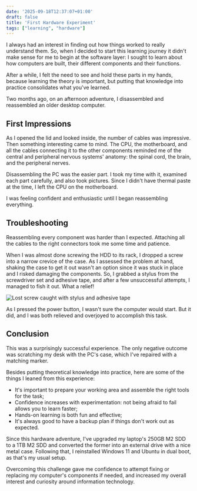 ```yaml
---
date: '2025-09-18T12:37:07+01:00'
draft: false
title: 'First Hardware Experiment'
tags: ["learning", "hardware"]
---
```

I always had an interest in finding out how things worked to really understand them. So, when I decided to start this learning journey it didn't make sense for me to begin at the software layer: I sought to learn about how computers are built, their different components and their functions.

After a while, I felt the need to see and hold these parts in my hands, because learning the theory is important, but putting that knowledge into practice consolidates what you've learned.

Two months ago, on an afternoon adventure, I disassembled and reassembled an older desktop computer.

## First Impressions

As I opened the lid and looked inside, the number of cables was impressive. Then something interesting came to mind. The CPU, the motherboard, and all the cables connecting it to the other components reminded me of the central and peripheral nervous systems' anatomy: the spinal cord, the brain, and the peripheral nerves.

Disassembling the PC was the easier part. I took my time with it, examined each part carefully, and also took pictures. Since I didn't have thermal paste at the time, I left the CPU on the motherboard.

I was feeling confident and enthusiastic until I began reassembling everything.

## Troubleshooting

Reassembling every component was harder than I expected. Attaching all the cables to the right connectors took me some time and patience. 

When I was almost done screwing the HDD to its rack, I dropped a screw into a narrow crevice of the case. As I assessed the problem at hand, shaking the case to get it out wasn't an option since it was stuck in place and I risked damaging the components. So, I grabbed a stylus from the screwdriver set and adhesive tape, and after a few unsuccessful attempts, I managed to fish it out. What a relief!

![Lost screw caught with stylus and adhesive tape](lost-screw-stylus.jpg "Lost screw")

As I pressed the power button, I wasn't sure the computer would start. But it did, and I was both relieved and overjoyed to accomplish this task. 

## Conclusion

This was a surprisingly successful experience. The only negative outcome was scratching my desk with the PC's case, which I've repaired with a matching marker.

Besides putting theoretical knowledge into practice, here are some of the things I leaned from this experience:

- It's important to prepare your working area and assemble the right tools for the task;
- Confidence increases with experimentation: not being afraid to fail allows you to learn faster;
- Hands-on learning is both fun and effective;
- It's always good to have a backup plan if things don't work out as expected.

Since this hardware adventure, I've upgraded my laptop's 250GB M2 SDD to a 1TB M2 SDD and converted the former into an external drive with a nice metal case. Following that, I reinstalled Windows 11 and Ubuntu in dual boot, as that's my usual setup.

Overcoming this challenge gave me confidence to attempt fixing or replacing my computer's components if needed, and increased my overall interest and curiosity around information technology.